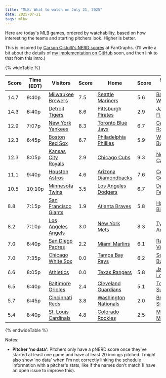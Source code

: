 ```yaml
---
title: "MLB: What to watch on July 21, 2025"
date: 2025-07-21
tags: mlbw
---
```


Here are today's MLB games, ordered by watchability, based on how interesting the teams and starting pitchers look. Higher is better.

This is inspired by [Carson Cistulli's NERD scores](https://blogs.fangraphs.com/introducing-team-nerd/) at FanGraphs. (I'll write a bit about the details of [my implementation on GitHub](https://github.com/aenfield/mlb-watchability) soon, and then link to that from this intro.)


{% wideTable %}

| Score | Time (EDT) | Visitors | Score | Home | Score | Starter (V) | Score | Starter (H) | Score |
|-------|------------|----------|-------|------|-------|-------------|-------|-------------|-------|
| 14.7 | 9:40p | [Milwaukee Brewers](https://www.fangraphs.com/teams/brewers/stats) | 7.5 | [Seattle Mariners](https://www.fangraphs.com/teams/mariners/stats) | 5.6 | [Brandon Woodruff](https://www.fangraphs.com/search?q=Woodruff) | No data | [George Kirby](https://www.fangraphs.com/search?q=Kirby) | 8.1 |
| 14.3 | 6:40p | [Detroit Tigers](https://www.fangraphs.com/teams/tigers/stats) | 8.6 | [Pittsburgh Pirates](https://www.fangraphs.com/teams/pirates/stats) | 2.9 | [Jack Flaherty](https://www.fangraphs.com/search?q=Flaherty) | 5.9 | [Paul Skenes](https://www.fangraphs.com/search?q=Skenes) | 11.2 |
| 12.9 | 7:07p | [New York Yankees](https://www.fangraphs.com/teams/yankees/stats) | 8.3 | [Toronto Blue Jays](https://www.fangraphs.com/teams/blue-jays/stats) | 6.7 | [Carlos Rodón](https://www.fangraphs.com/search?q=Rodón) | 6.2 | [Kevin Gausman](https://www.fangraphs.com/search?q=Gausman) | 4.7 |
| 12.3 | 6:45p | [Boston Red Sox](https://www.fangraphs.com/teams/red-sox/stats) | 6.7 | [Philadelphia Phillies](https://www.fangraphs.com/teams/phillies/stats) | 5.9 | [Walker Buehler](https://www.fangraphs.com/search?q=Buehler) | 1.8 | [Zack Wheeler](https://www.fangraphs.com/search?q=Wheeler) | 10.2 |
| 12.3 | 8:05p | [Kansas City Royals](https://www.fangraphs.com/teams/royals/stats) | 2.9 | [Chicago Cubs](https://www.fangraphs.com/teams/cubs/stats) | 9.3 | [Noah Cameron](https://www.fangraphs.com/search?q=Cameron) | 6.2 | [Ryan Brasier](https://www.fangraphs.com/search?q=Brasier) | No data |
| 11.1 | 9:40p | [Houston Astros](https://www.fangraphs.com/teams/astros/stats) | 4.6 | [Arizona Diamondbacks](https://www.fangraphs.com/teams/diamondbacks/stats) | 7.6 | [Colton Gordon](https://www.fangraphs.com/search?q=Gordon) | 5.9 | [Zac Gallen](https://www.fangraphs.com/search?q=Gallen) | 4.0 |
| 10.5 | 10:10p | [Minnesota Twins](https://www.fangraphs.com/teams/twins/stats) | 3.5 | [Los Angeles Dodgers](https://www.fangraphs.com/teams/dodgers/stats) | 6.7 | [David Festa](https://www.fangraphs.com/search?q=Festa) | 5.4 | [Shohei Ohtani](https://www.fangraphs.com/search?q=Ohtani) | No data |
| 8.8 | 7:15p | [San Francisco Giants](https://www.fangraphs.com/teams/giants/stats) | 1.9 | [Atlanta Braves](https://www.fangraphs.com/teams/braves/stats) | 5.8 | [Hayden Birdsong](https://www.fangraphs.com/search?q=Birdsong) | 4.5 | [Bryce Elder](https://www.fangraphs.com/search?q=Elder) | 5.5 |
| 8.2 | 7:10p | [Los Angeles Angels](https://www.fangraphs.com/teams/angels/stats) | 3.0 | [New York Mets](https://www.fangraphs.com/teams/mets/stats) | 8.3 | [Tyler Anderson](https://www.fangraphs.com/search?q=Anderson) | 1.6 | [Kodai Senga](https://www.fangraphs.com/search?q=Senga) | 3.5 |
| 7.0 | 6:40p | [San Diego Padres](https://www.fangraphs.com/teams/padres/stats) | 2.2 | [Miami Marlins](https://www.fangraphs.com/teams/marlins/stats) | 6.1 | [Randy Vásquez](https://www.fangraphs.com/search?q=Vásquez) | -2.1 | [Eury Pérez](https://www.fangraphs.com/search?q=Pérez) | 7.9 |
| 7.0 | 7:35p | [Chicago White Sox](https://www.fangraphs.com/teams/white-sox/stats) | 0.0 | [Tampa Bay Rays](https://www.fangraphs.com/teams/rays/stats) | 6.2 | [Sean Burke](https://www.fangraphs.com/search?q=Burke) | 1.5 | [Shane Baz](https://www.fangraphs.com/search?q=Baz) | 6.2 |
| 6.6 | 8:05p | [Athletics](https://www.fangraphs.com/teams/athletics/stats) | 0.0 | [Texas Rangers](https://www.fangraphs.com/teams/rangers/stats) | 5.8 | [Jacob Lopez](https://www.fangraphs.com/search?q=Lopez) | 4.2 | [Jack Leiter](https://www.fangraphs.com/search?q=Leiter) | 3.3 |
| 6.5 | 6:40p | [Baltimore Orioles](https://www.fangraphs.com/teams/orioles/stats) | 2.4 | [Cleveland Guardians](https://www.fangraphs.com/teams/guardians/stats) | 5.1 | [Tomoyuki Sugano](https://www.fangraphs.com/search?q=Sugano) | 1.5 | [Tanner Bibee](https://www.fangraphs.com/search?q=Bibee) | 4.0 |
| 5.7 | 6:45p | [Cincinnati Reds](https://www.fangraphs.com/teams/reds/stats) | 3.8 | [Washington Nationals](https://www.fangraphs.com/teams/nationals/stats) | 2.0 | [Brady Singer](https://www.fangraphs.com/search?q=Singer) | 3.4 | [Jake Irvin](https://www.fangraphs.com/search?q=Irvin) | 2.1 |
| 5.4 | 8:40p | [St. Louis Cardinals](https://www.fangraphs.com/teams/cardinals/stats) | 4.8 | [Colorado Rockies](https://www.fangraphs.com/teams/rockies/stats) | 2.5 | [Michael McGreevy](https://www.fangraphs.com/search?q=McGreevy) | 4.5 | [Austin Gomber](https://www.fangraphs.com/search?q=Gomber) | -1.1 |
{% endwideTable %}

Notes:

- **Pitcher 'no data'**: Pitchers only have a pNERD score once they've started at least one game and have at least 20 innings pitched. I might also show 'no data' when I'm not correctly linking the schedule information with a pitcher's stats, like if the names don't match (I have an open issue to improve this).

